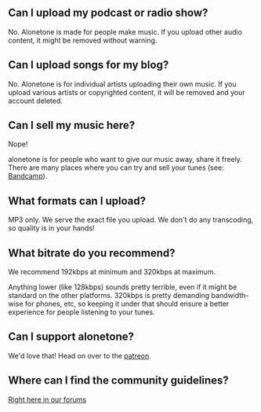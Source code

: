 ## Can I upload my podcast or radio show?

No. Alonetone is made for people make music. If you upload other audio content, it might be removed without warning.

## Can I upload songs for my blog?

No. Alonetone is for individual artists uploading their own music. If you upload various artists or copyrighted content, it will be removed and your account deleted.

## Can I sell my music here?

Nope!

alonetone is for people who want to give our music away, share it freely. There are many places where you can try and sell your tunes (see: [Bandcamp](https://bandcamp.com)).

## What formats can I upload?

MP3 only. We serve the exact file you upload. We don't do any transcoding, so quality is in your hands!

## What bitrate do you recommend?

We recommend 192kbps at minimum and 320kbps at maximum.

Anything lower (like 128kbps) sounds pretty terrible, even if it might be standard on the other platforms. 320kbps is pretty demanding bandwidth-wise for phones, etc, so keeping it under that should ensure a better experience for people listening to your tunes.

## Can I support alonetone?

We'd love that! Head on over to the [patreon](https://patreon.com/alonetone).

## Where can I find the community guidelines?

[Right here in our forums](/forums/ideas-features-praise/community-guidelines)

